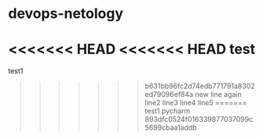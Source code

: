 # devops-netology
<<<<<<< HEAD
<<<<<<< HEAD
test
=======
test1
>>>>>>> b631bb96fc2d74edb771791a8302ed79096ef84a
new line again
line2
line3
line4
line5
=======
test1
pycharm
>>>>>>> 893dfc0524f016339877037099c5699cbaa1addb
